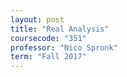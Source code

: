 ```yaml
---
layout: post
title: "Real Analysis"
coursecode: "351"
professor: "Nico Spronk"
term: "Fall 2017"
---
```

